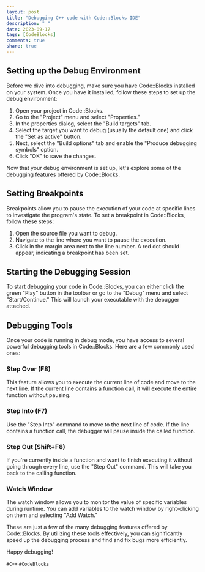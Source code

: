 ```yaml
---
layout: post
title: "Debugging C++ code with Code::Blocks IDE"
description: " "
date: 2023-09-17
tags: [CodeBlocks]
comments: true
share: true
---
```


## Setting up the Debug Environment
Before we dive into debugging, make sure you have Code::Blocks installed on your system. Once you have it installed, follow these steps to set up the debug environment:

1. Open your project in Code::Blocks.
2. Go to the "Project" menu and select "Properties."
3. In the properties dialog, select the "Build targets" tab.
4. Select the target you want to debug (usually the default one) and click the "Set as active" button.
5. Next, select the "Build options" tab and enable the "Produce debugging symbols" option.
6. Click "OK" to save the changes.

Now that your debug environment is set up, let's explore some of the debugging features offered by Code::Blocks.

## Setting Breakpoints
Breakpoints allow you to pause the execution of your code at specific lines to investigate the program's state. To set a breakpoint in Code::Blocks, follow these steps:

1. Open the source file you want to debug.
2. Navigate to the line where you want to pause the execution.
3. Click in the margin area next to the line number. A red dot should appear, indicating a breakpoint has been set.

## Starting the Debugging Session
To start debugging your code in Code::Blocks, you can either click the green "Play" button in the toolbar or go to the "Debug" menu and select "Start/Continue." This will launch your executable with the debugger attached.

## Debugging Tools
Once your code is running in debug mode, you have access to several powerful debugging tools in Code::Blocks. Here are a few commonly used ones:

### Step Over (F8)
This feature allows you to execute the current line of code and move to the next line. If the current line contains a function call, it will execute the entire function without pausing.

### Step Into (F7)
Use the "Step Into" command to move to the next line of code. If the line contains a function call, the debugger will pause inside the called function.

### Step Out (Shift+F8)
If you're currently inside a function and want to finish executing it without going through every line, use the "Step Out" command. This will take you back to the calling function.

### Watch Window
The watch window allows you to monitor the value of specific variables during runtime. You can add variables to the watch window by right-clicking on them and selecting "Add Watch."

These are just a few of the many debugging features offered by Code::Blocks. By utilizing these tools effectively, you can significantly speed up the debugging process and find and fix bugs more efficiently.

Happy debugging!

`#C++` `#CodeBlocks`